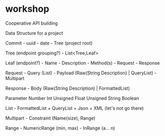 workshop
========

Cooperative API building

Data Structure for a project

Commit
    - uuid
    - date
    - Tree (project root)

Tree (endpoint grouping?)
    - List<Tree,Leaf>

Leaf (endpoint?)
    - Name
    - Description
    - Method(s)
    - Request
    - Response

Request
    - Query (List<Parameter>)
    - Payload (Raw(String Description) | QueryList<Parameter>)
    - Multipart

Response
    - Body (Raw(String Description) | FormattedList<Parameter>)

Parameter
    Number
        Int
            Unsigned
        Float
            Unsigned
        String
        Boolean

List
    - FormattedList
        + QueryList
        + Json
        + XML (let's not go there)

Multipart
    - Constraint (Name(size), Range)

Range
    - NumericRange (min, max)
    - InRange (a... n)
